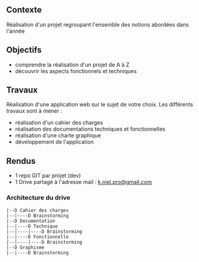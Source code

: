 ## Contexte

Réalisation d'un projet regroupant l'ensemble des notions abordées dans l'année

## Objectifs

- comprendre la réalisation d'un projet de A à Z
- découvrir les aspects fonctionnels et techniques

## Travaux

Réalisation d'une application web sur le sujet de votre choix. Les différents travaux sont à mener : 

- réalisation d'un cahier des charges
- réalisation des documentations techniques et fonctionnelles
- réalisation d'une charte graphique
- développement de l'application

## Rendus

- 1 repo GIT par projet (dev)
- 1 Drive partagé à l'adresse mail : k.niel.pro@gmail.com

### Architecture du drive

```
|--D Cahier des charges
|--|----D Brainstorming
|--D Documentation
|--|----D Technique
|--|----|----D Brainstorming
|--|----D Fonctionnelle
|--|----|----D Brainstorming
|--D Graphisme
|--|----D Brainstorming
```
